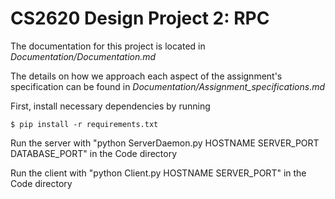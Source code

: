 # CS2620 Design Project 2: RPC

The documentation for this project is located in *Documentation/Documentation.md*

The details on how we approach each aspect of the assignment's specification can be found in *Documentation/Assignment_specifications.md*

First, install necessary dependencies by running
```
$ pip install -r requirements.txt
```

Run the server with "python ServerDaemon.py HOSTNAME SERVER_PORT DATABASE_PORT" in the Code directory

Run the client with "python Client.py HOSTNAME SERVER_PORT" in the Code directory


